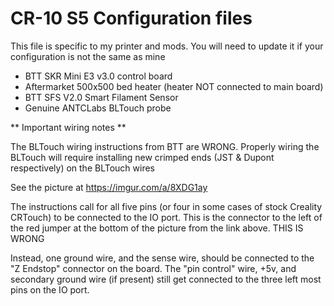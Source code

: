 # CR-10 S5 Configuration files

This file is specific to my printer and mods.  You will need to update it if your configuration is not the same as mine

- BTT SKR Mini E3 v3.0 control board
- Aftermarket 500x500 bed heater (heater NOT connected to main board)
- BTT SFS V2.0 Smart Filament Sensor
- Genuine ANTCLabs BLTouch probe

** Important wiring notes **

The BLTouch wiring instructions from BTT are WRONG.
Properly wiring the BLTouch will require installing new crimped ends (JST & Dupont respectively) on the BLTouch wires

See the picture at https://imgur.com/a/8XDG1ay

The instructions call for all five pins (or four in some cases of stock Creality CRTouch) to be connected to the IO port.  This is the connector to the left of the red jumper at the bottom of the picture from the link above.   THIS IS WRONG

Instead, one ground wire, and the sense wire, should be connected to the "Z Endstop" connector on the board.  The "pin control" wire, +5v, and secondary ground wire (if present) still get connected to the three left most pins on the IO port.
